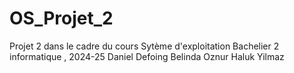 # OS_Projet_2
 
Projet 2 dans le cadre du cours Sytème d'exploitation Bachelier 2 informatique , 2024-25
Daniel Defoing
Belinda Oznur
Haluk Yilmaz
